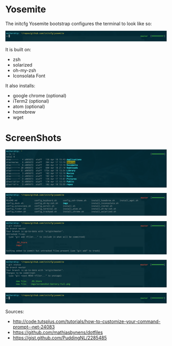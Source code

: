 Yosemite
=======

The initcfg Yosemite bootstrap configures the terminal to look like so: 

![](https://raw.githubusercontent.com/initcfg/yosemite/master/imgs/screenshot-no-command.png)

It is built on:
- zsh
- solarized
- oh-my-zsh
- Iconsolata Font

It also installs:
- google chrome (optional)
- iTerm2 (optional)
- atom (optional)
- homebrew
- wget

# ScreenShots

![](https://raw.githubusercontent.com/initcfg/yosemite/master/imgs/screenshot-battery-full.png)

![](https://raw.githubusercontent.com/initcfg/yosemite/master/imgs/screenshot-master-red.png)

![](https://raw.githubusercontent.com/initcfg/yosemite/master/imgs/screenshot-untracked-files.png)

![](https://raw.githubusercontent.com/initcfg/yosemite/master/imgs/screenshot-add-files.png)

![](https://raw.githubusercontent.com/initcfg/yosemite/master/imgs/screenshot-no-command.png)


Sources:
- http://code.tutsplus.com/tutorials/how-to-customize-your-command-prompt--net-24083
- https://github.com/mathiasbynens/dotfiles
- https://gist.github.com/PuddingNL/2285485

